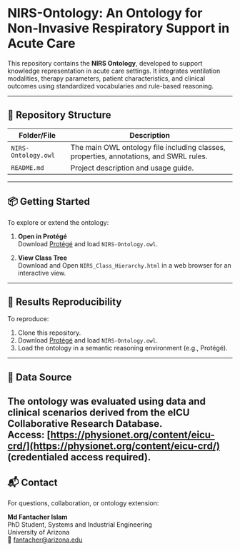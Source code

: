 # NIRS-Ontology: An Ontology for Non-Invasive Respiratory Support in Acute Care 

This repository contains the **NIRS Ontology**, developed to support knowledge representation in acute care settings. It integrates ventilation modalities, therapy parameters, patient characteristics, and clinical outcomes using standardized vocabularies and rule-based reasoning.

---

## 📁 Repository Structure

| Folder/File | Description |
|-------------|-------------|
| `NIRS-Ontology.owl` | The main OWL ontology file including classes, properties, annotations, and SWRL rules. |
| `README.md` | Project description and usage guide. |

---

## 📦 Getting Started

To explore or extend the ontology:

1. **Open in Protégé**  
   Download [Protégé](https://protege.stanford.edu/) and load `NIRS-Ontology.owl`.

2. **View Class Tree**  
   Download and Open `NIRS_Class_Hierarchy.html` in a web browser for an interactive view.

---

## 🧪 Results Reproducibility
To reproduce:
1. Clone this repository.
2. Download [Protégé](https://protege.stanford.edu/) and load `NIRS-Ontology.owl`.
3. Load the ontology in a semantic reasoning environment (e.g., Protégé).
---

## 🧬 Data Source
The ontology was evaluated using data and clinical scenarios derived from the **eICU Collaborative Research Database**.  
Access: [https://physionet.org/content/eicu-crd/](https://physionet.org/content/eicu-crd/) (credentialed access required).
---

## 📬 Contact
For questions, collaboration, or ontology extension:

**Md Fantacher Islam**  
PhD Student, Systems and Industrial Engineering  
University of Arizona  
📧 fantacher@arizona.edu

